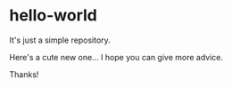 # hello-world
It's just a simple repository.


Here's a cute new one...
I hope you can give more advice.

Thanks!
